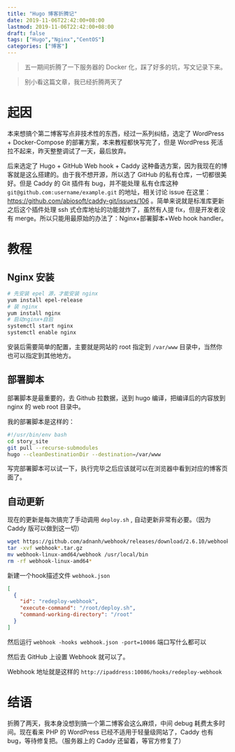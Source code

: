 ```yaml
---
title: "Hugo 博客折腾记"
date: 2019-11-06T22:42:00+08:00
lastmod: 2019-11-06T22:42:00+08:00
draft: false
tags: ["Hugo","Nginx","CentOS"]
categories: ["博客"]
---
```


> 五一期间折腾了一下服务器的 Docker 化，踩了好多的坑，写文记录下来。

> 别小看这篇文章，我已经折腾两天了

# 起因

本来想搞个第二博客写点非技术性的东西，经过一系列纠结，选定了 WordPress + Docker-Compose 的部署方案，本来教程都快写完了，但是 WordPress 死活拉不起来，昨天整整调试了一天，最后放弃。

后来选定了 Hugo + GitHub Web hook + Caddy 这种备选方案，因为我现在的博客就是这么搭建的。由于我不想开源，所以选了 GitHub 的私有仓库，一切都很美好。但是 Caddy 的 Git 插件有 bug，并不能处理 私有仓库这种 `git@github.com:username/example.git` 的地址，相关讨论 issue 在这里： https://github.com/abiosoft/caddy-git/issues/106 。简单来说就是标准库更新之后这个插件处理 ssh 式仓库地址的功能就炸了，虽然有人提 fix，但是开发者没有 merge。所以只能用最原始的办法了：Nginx+部署脚本+Web hook handler。

# 教程

## Nginx 安装

```bash
# 先安装 epel 源，才能安装 nginx
yum install epel-release
# 装 nginx
yum install nginx
# 启动nginx+自启
systemctl start nginx
systemctl enable nginx
```

安装后需要简单的配置，主要就是网站的 root 指定到 `/var/www` 目录中，当然你也可以指定到其他地方。

## 部署脚本

部署脚本是最重要的，去 Github 拉数据，送到 hugo 编译，把编译后的内容放到 nginx 的 web root 目录中。

我的部署脚本是这样的：

```bash
#!/usr/bin/env bash
cd story_site
git pull --recurse-submodules
hugo --cleanDestinationDir --destination=/var/www
```

写完部署脚本可以试一下，执行完毕之后应该就可以在浏览器中看到对应的博客页面了。

## 自动更新

现在的更新是每次搞完了手动调用 `deploy.sh` , 自动更新非常有必要。（因为 Caddy 版可以做到这一切）

```bash
wget https://github.com/adnanh/webhook/releases/download/2.6.10/webhook-linux-amd64.tar.gz
tar -xvf webhook*.tar.gz
mv webhook-linux-amd64/webhook /usr/local/bin
rm -rf webhook-linux-amd64*
```

新建一个hook描述文件 `webhook.json`

```json
[
  {
    "id": "redeploy-webhook",
    "execute-command": "/root/deploy.sh",
    "command-working-directory": "/root"
  }
]
```

然后运行  `webhook -hooks webhook.json -port=10086` 端口写什么都可以

然后去 GitHub 上设置 Webhook 就可以了。

Webhook 地址就是这样的 `http://ipaddress:10086/hooks/redeploy-webhook`

# 结语

折腾了两天，我本身没想到搞一个第二博客会这么麻烦，中间 debug 耗费太多时间。现在看来 PHP 的 WordPress 已经不适用于轻量级网站了，Caddy 也有 bug，等待修复把。（服务器上的 Caddy 还留着，等官方修复了）

